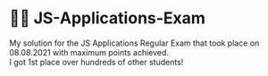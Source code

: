 # 👨‍💻 JS-Applications-Exam
My solution for the JS Applications Regular Exam that took place on 08.08.2021 with maximum points achieved.  
I got 1st place over hundreds of other students!
